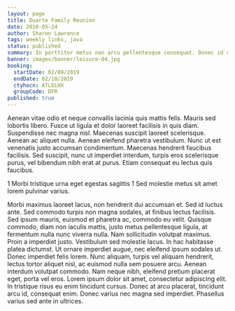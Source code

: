 ```yaml
---
layout: page
title: Duarte Family Reunion
date: 2016-05-24
author: Sharon Lawrence
tags: weekly links, java
status: published
summary: In porttitor metus non arcu pellentesque consequat. Donec id consequat.
banner: images/banner/leisure-04.jpg
booking:
  startDate: 02/09/2019
  endDate: 02/10/2019
  ctyhocn: ATLELHX
  groupCode: DFR
published: true
---
```

Aenean vitae odio et neque convallis lacinia quis mattis felis. Mauris sed lobortis libero. Fusce ut ligula et dolor laoreet facilisis in quis diam. Suspendisse nec magna nisl. Maecenas suscipit laoreet scelerisque. Aenean ac aliquet nulla. Aenean eleifend pharetra vestibulum. Nunc ut est venenatis justo accumsan condimentum. Maecenas hendrerit faucibus facilisis. Sed suscipit, nunc ut imperdiet interdum, turpis eros scelerisque purus, vel bibendum nibh erat at purus. Etiam consequat eu lectus quis faucibus.

1 Morbi tristique urna eget egestas sagittis
1 Sed molestie metus sit amet lorem pulvinar varius.

Morbi maximus laoreet lacus, non hendrerit dui accumsan et. Sed id luctus ante. Sed commodo turpis non magna sodales, at finibus lectus facilisis. Sed ipsum mauris, euismod et pharetra ac, commodo eu velit. Quisque commodo, diam non iaculis mattis, justo metus pellentesque ligula, at fermentum nulla nunc viverra nulla. Nam sollicitudin volutpat maximus. Proin a imperdiet justo. Vestibulum sed molestie lacus.
In hac habitasse platea dictumst. Ut ornare imperdiet augue, nec eleifend ipsum sodales ut. Donec imperdiet felis lorem. Nunc aliquam, turpis vel aliquam hendrerit, lectus tortor aliquet nisl, ac euismod nulla sem posuere arcu. Aenean interdum volutpat commodo. Nam neque nibh, eleifend pretium placerat eget, porta vel eros. Lorem ipsum dolor sit amet, consectetur adipiscing elit. In tristique risus eu enim tincidunt cursus. Donec at arcu placerat, tincidunt arcu id, consequat enim. Donec varius nec magna sed imperdiet. Phasellus varius sed ante in ultrices.
